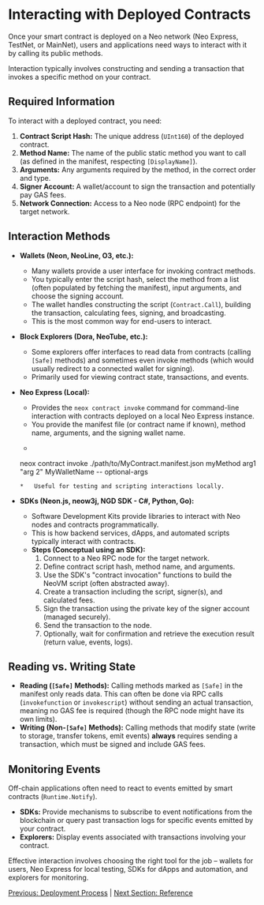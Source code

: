 # Interacting with Deployed Contracts

Once your smart contract is deployed on a Neo network (Neo Express, TestNet, or MainNet), users and applications need ways to interact with it by calling its public methods.

Interaction typically involves constructing and sending a transaction that invokes a specific method on your contract.

## Required Information

To interact with a deployed contract, you need:

1.  **Contract Script Hash:** The unique address (`UInt160`) of the deployed contract.
2.  **Method Name:** The name of the public static method you want to call (as defined in the manifest, respecting `[DisplayName]`).
3.  **Arguments:** Any arguments required by the method, in the correct order and type.
4.  **Signer Account:** A wallet/account to sign the transaction and potentially pay GAS fees.
5.  **Network Connection:** Access to a Neo node (RPC endpoint) for the target network.

## Interaction Methods

*   **Wallets (Neon, NeoLine, O3, etc.):**
    *   Many wallets provide a user interface for invoking contract methods.
    *   You typically enter the script hash, select the method from a list (often populated by fetching the manifest), input arguments, and choose the signing account.
    *   The wallet handles constructing the script (`Contract.Call`), building the transaction, calculating fees, signing, and broadcasting.
    *   This is the most common way for end-users to interact.

*   **Block Explorers (Dora, NeoTube, etc.):**
    *   Some explorers offer interfaces to read data from contracts (calling `[Safe]` methods) and sometimes even invoke methods (which would usually redirect to a connected wallet for signing).
    *   Primarily used for viewing contract state, transactions, and events.

*   **Neo Express (Local):**
    *   Provides the `neox contract invoke` command for command-line interaction with contracts deployed on a local Neo Express instance.
    *   You provide the manifest file (or contract name if known), method name, arguments, and the signing wallet name.
    *   ```bash
      neox contract invoke ./path/to/MyContract.manifest.json myMethod arg1 "arg 2" MyWalletName -- optional-args
      ```
    *   Useful for testing and scripting interactions locally.

*   **SDKs (Neon.js, neow3j, NGD SDK - C#, Python, Go):**
    *   Software Development Kits provide libraries to interact with Neo nodes and contracts programmatically.
    *   This is how backend services, dApps, and automated scripts typically interact with contracts.
    *   **Steps (Conceptual using an SDK):**
        1.  Connect to a Neo RPC node for the target network.
        2.  Define contract script hash, method name, and arguments.
        3.  Use the SDK's "contract invocation" functions to build the NeoVM script (often abstracted away).
        4.  Create a transaction including the script, signer(s), and calculated fees.
        5.  Sign the transaction using the private key of the signer account (managed securely).
        6.  Send the transaction to the node.
        7.  Optionally, wait for confirmation and retrieve the execution result (return value, events, logs).

## Reading vs. Writing State

*   **Reading (`[Safe]` Methods):** Calling methods marked as `[Safe]` in the manifest only reads data. This can often be done via RPC calls (`invokefunction` or `invokescript`) without sending an actual transaction, meaning no GAS fee is required (though the RPC node might have its own limits).
*   **Writing (Non-`[Safe]` Methods):** Calling methods that modify state (write to storage, transfer tokens, emit events) **always** requires sending a transaction, which must be signed and include GAS fees.

## Monitoring Events

Off-chain applications often need to react to events emitted by smart contracts (`Runtime.Notify`).

*   **SDKs:** Provide mechanisms to subscribe to event notifications from the blockchain or query past transaction logs for specific events emitted by your contract.
*   **Explorers:** Display events associated with transactions involving your contract.

Effective interaction involves choosing the right tool for the job – wallets for users, Neo Express for local testing, SDKs for dApps and automation, and explorers for monitoring.

[Previous: Deployment Process](./03-deployment.md) | [Next Section: Reference](../09-reference/README.md)